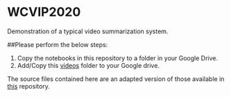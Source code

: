 # WCVIP2020
Demonstration of a typical video summarization system.

##Please perform the below steps:
1. Copy the notebooks in this repository to a folder in your Google Drive.
2. Add/Copy this [videos]() folder to your Google drive.

The source files contained here are an adapted version of those available in [this](https://github.com/YairShemer/ILS-SUMM) repository.
